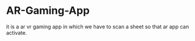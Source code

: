 # AR-Gaming-App
it is a ar vr gaming app in which we have to scan a sheet so that ar app can activate.
